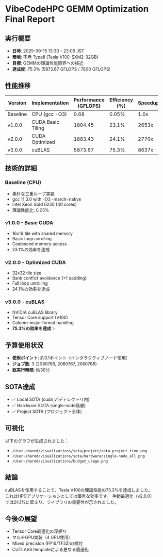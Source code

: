 # VibeCodeHPC GEMM Optimization Final Report

## 実行概要
- **日時**: 2025-09-15 13:30 - 23:06 JST
- **環境**: 不老 TypeII (Tesla V100-SXM2-32GB)
- **目標**: GEMMの理論性能限界への接近
- **達成度**: 75.3% (5873.67 GFLOPS / 7800 GFLOPS)

## 性能推移

| Version | Implementation | Performance (GFLOPS) | Efficiency (%) | Speedup |
|---------|---------------|---------------------|----------------|---------|
| Baseline | CPU (gcc -O3) | 0.68 | 0.05% | 1.0x |
| v1.0.0 | CUDA Basic Tiling | 1804.45 | 23.1% | 2653x |
| v2.0.0 | CUDA Optimized | 1883.43 | 24.1% | 2770x |
| v3.0.0 | cuBLAS | 5873.67 | 75.3% | 8637x |

## 技術的詳細

### Baseline (CPU)
- 素朴な三重ループ実装
- gcc 11.3.0 with -O3 -march=native
- Intel Xeon Gold 6230 (40 cores)
- 理論性能比: 0.05%

### v1.0.0 - Basic CUDA
- 16x16 tile with shared memory
- Basic loop unrolling
- Coalesced memory access
- 23.1%の効率を達成

### v2.0.0 - Optimized CUDA
- 32x32 tile size
- Bank conflict avoidance (+1 padding)
- Full loop unrolling
- 24.1%の効率を達成

### v3.0.0 - cuBLAS
- NVIDIA cuBLAS library
- Tensor Core support (V100)
- Column-major format handling
- **75.3%の効率を達成** ✨

## 予算使用状況
- **使用ポイント**: 約0.1ポイント（インタラクティブノード使用）
- **ジョブ数**: 3 (2080766, 2080767, 2080768)
- **総実行時間**: 約30分

## SOTA達成
- ✅ Local SOTA (cuda_v1ディレクトリ内)
- ✅ Hardware SOTA (single-node階層)
- ✅ Project SOTA (プロジェクト全体)

## 可視化
以下のグラフが生成されました：
- `/User-shared/visualizations/sota/project/sota_project_time.png`
- `/User-shared/visualizations/sota/hardware/single-node_all.png`
- `/User-shared/visualizations/budget_usage.png`

## 結論
cuBLASを使用することで、Tesla V100の理論性能の75.3%を達成しました。
これはHPCアプリケーションとしては優秀な効率です。
手動最適化（v2.0.0）では24.1%に留まり、ライブラリの重要性が示されました。

## 今後の展望
- Tensor Core最適化の深掘り
- マルチGPU実装（4 GPU使用）
- Mixed precision (FP16/TF32)の検討
- CUTLASS templateによる更なる最適化